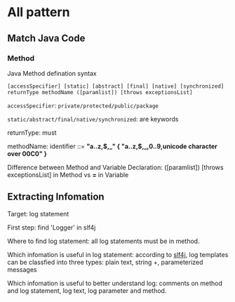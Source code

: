 # All pattern

## Match Java Code

### Method

Java Method defination syntax
```
[accessSpecifier] [static] [abstract] [final] [native] [synchronized] returnType methodName ([paramlist]) [throws exceptionsList]
```

`accessSpecifier`: `private/protected/public/package`

`static/abstract/final/native/synchronized`: are keywords

returnType: must

methodName: identifier ::= <b> "a..z,\$,\_" \{ "a..z,$,_,0..9,unicode character over 00C0" } </b>

Difference between Method and Variable Declaration: ([paramlist]) [throws exceptionsList] in Method vs <b>=</b> in Variable

## Extracting Infomation

Target: log statement

First step: find 'Logger' in slf4j

Where to find log statement: all log statements must be in method.

Which infomation is useful in log statement: according to [slf4j](https://www.slf4j.org/faq.html#logging_performance), log templates can be classfied into three types: plain text, string +, parameterized messages

Which infomation is useful to better understand log: comments on method and log statement, log text, log parameter and method.